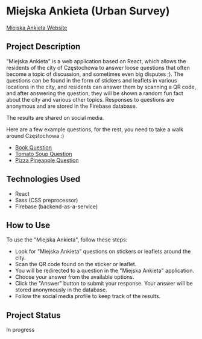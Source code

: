 # Miejska Ankieta (Urban Survey)

[Miejska Ankieta Website](http://miejska-ankieta.czest.pl)

## Project Description

"Miejska Ankieta" is a web application based on React, which allows the residents of the city of Częstochowa to answer loose questions that often become a topic of discussion, and sometimes even big disputes ;). The questions can be found in the form of stickers and leaflets in various locations in the city, and residents can answer them by scanning a QR code, and after answering the question, they will be shown a random fun fact about the city and various other topics. Responses to questions are anonymous and are stored in the Firebase database.

The results are shared on social media.

Here are a few example questions, for the rest, you need to take a walk around Częstochowa :)

- [Book Question](http://miejska-ankieta.czest.pl/ksiazka)
- [Tomato Soup Question](http://miejska-ankieta.czest.pl/pomidorowa)
- [Pizza Pineapple Question](http://miejska-ankieta.czest.pl/pizza_ananas)

## Technologies Used

* React
* Sass (CSS preprocessor)
* Firebase (backend-as-a-service)

## How to Use

To use the "Miejska Ankieta", follow these steps:

* Look for "Miejska Ankieta" questions on stickers or leaflets around the city.
* Scan the QR code found on the sticker or leaflet.
* You will be redirected to a question in the "Miejska Ankieta" application.
* Choose your answer from the available options.
* Click the "Answer" button to submit your response. Your answer will be stored anonymously in the database.
* Follow the social media profile to keep track of the results.

## Project Status

In progress